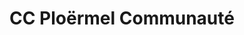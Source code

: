 ---
imageUrl: https://cyclopolis.lavilleavelo.org/cartes-minutes/Ploermel_Muscu.png
title: CC Ploërmel Communauté
description: 🚲 Vélo musculaire
link: https://cartes-minutes.lavilleavelo.org/cartovelo/carteminuteCCPloermelCommunauteVeloMuscu.html
index: 30
---